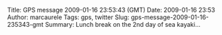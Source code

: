 Title: GPS message 2009-01-16 23:53:43 (GMT)
Date: 2009-01-16 23:53
Author: marcaurele
Tags: gps, twitter
Slug: gps-message-2009-01-16-235343-gmt
Summary: Lunch break on the 2nd day of sea kayaki...

<div id="gmap_20090116_155343" class="gmap"></div><script type="text/javascript">var gmap_20090116_155343={latitude:-40.9563,longitude:173.059,date:"2009-01-16 23:53:43 GMT",message:"Lunch break on the 2nd day of sea kayaking in abel tasman park. Dolphins, seals, rays, so beautiful!"};</script><script type="text/javascript" src="http://maps.google.com/maps?file=api&v=2&key=ABQIAAAAQAIOvERX26PIpIrh8sl_gRTtWEQBmOtJcMt1yzdnv7RWxqz1XxS_KYfmkM8Ye2Ypnzn4_F4H1HTKLQ"></script><script type="text/javascript" src="/theme/js/syl_googlemaps.js"></script>

